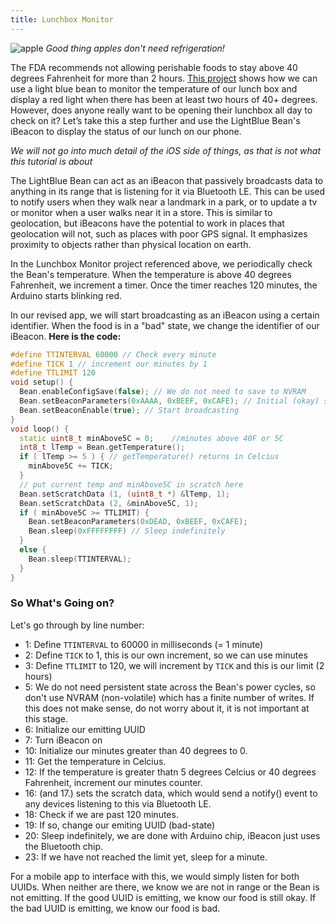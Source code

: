 ```yaml
---
title: Lunchbox Monitor
---
```


![apple](/images/apple_smaller.jpg)
*Good thing apples don't need refrigeration!*

The FDA recommends not allowing perishable foods to stay above 40 degrees Fahrenheit for more than 2 hours. [This project](https://www.hackster.io/cwchesney/lunch-monitor-2f9b5b?ref=user&ref_id=104024&offset=0) shows how we can use a light blue bean to monitor the temperature of our lunch box and display a red light when there has been at least two hours of 40+ degrees. However, does anyone really want to be opening their lunchbox all day to check on it? Let’s take this a step further and use the LightBlue Bean's iBeacon to display the status of our lunch on our phone.

*We will not go into much detail of the iOS side of things, as that is not what this tutorial is about*

The LightBlue Bean can act as an iBeacon that passively broadcasts data to anything in its range that is listening for it via Bluetooth LE. This can be used to notify users when they walk near a landmark in a park, or to update a tv or monitor when a user walks near it in a store. This is similar to geolocation, but iBeacons have the potential to work in places that geolocation will not, such as places with poor GPS signal. It emphasizes proximity to objects rather than physical location on earth.

In the Lunchbox Monitor project referenced above, we periodically check the Bean's temperature. When the temperature is above 40 degrees Fahrenheit, we increment a timer. Once the timer reaches 120 minutes, the Arduino starts blinking red.

In our revised app, we will start broadcasting as an iBeacon using a certain identifier. When the food is in a "bad" state, we change the identifier of our iBeacon. **Here is the code:**

```cpp
#define TTINTERVAL 60000 // Check every minute
#define TICK 1 // increment our minutes by 1
#define TTLIMIT 120
void setup() {
  Bean.enableConfigSave(false); // We do not need to save to NVRAM
  Bean.setBeaconParameters(0xAAAA, 0xBEEF, 0xCAFE); // Initial (okay) state
  Bean.setBeaconEnable(true); // Start broadcasting
}
void loop() {
  static uint8_t minAbove5C = 0;    //minutes above 40F or 5C
  int8_t lTemp = Bean.getTemperature();
  if ( lTemp >= 5 ) { // getTemperature() returns in Celcius
    minAbove5C += TICK;
  }
  // put current temp and minAbove5C in scratch here
  Bean.setScratchData (1, (uint8_t *) &lTemp, 1);
  Bean.setScratchData (2, &minAbove5C, 1);
  if ( minAbove5C >= TTLIMIT) {
    Bean.setBeaconParameters(0xDEAD, 0xBEEF, 0xCAFE);
    Bean.sleep(0xFFFFFFFF) // Sleep indefinitely
  }
  else {
    Bean.sleep(TTINTERVAL);
  }
}
```

### So What's Going on? ###
Let's go through by line number:
* 1: Define `TTINTERVAL` to 60000 in milliseconds (= 1 minute)
* 2: Define `TICK` to 1, this is our own increment, so we can use minutes
* 3: Define `TTLIMIT` to 120, we will increment by `TICK` and this is our limit (2 hours)
* 5: We do not need persistent state across the Bean's power cycles, so don't use NVRAM (non-volatile) which has a finite number of writes. If this does not make sense, do not worry about it, it is not important at this stage.
* 6: Initialize our emitting UUID
* 7: Turn iBeacon on
* 10: Initialize our minutes greater than 40 degrees to 0.
* 11: Get the temperature in Celcius.
* 12: If the temperature is greater thatn 5 degrees Celcius or 40 degrees Fahrenheit, increment our minutes counter.
* 16: (and 17.) sets the scratch data, which would send a notify() event to any devices listening to this via Bluetooth LE.
* 18: Check if we are past 120 minutes.
* 19: If so, change our emiting UUID (bad-state)
* 20: Sleep indefinitely, we are done with Arduino chip, iBeacon just uses the Bluetooth chip.
* 23: If we have not reached the limit yet, sleep for a minute.


For a mobile app to interface with this, we would simply listen for both UUIDs. When neither are there, we know we are not in range or the Bean is not emitting. If the good UUID is emitting, we know our food is still okay. If the bad UUID is emitting, we know our food is bad.
